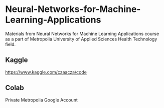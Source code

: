 # Neural-Networks-for-Machine-Learning-Applications
Materials from Neural Networks for Machine Learning Applications course as a part of Metropolia University of Applied Sciences Health Technology field.

## Kaggle
https://www.kaggle.com/czaacza/code

## Colab
Private Metropolia Google Account